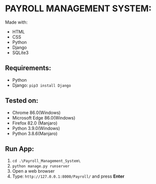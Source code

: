 # PAYROLL MANAGEMENT SYSTEM:

Made with:
<ul>
    <li>HTML</li>
    <li>CSS</li>
    <li>Python</li>
    <li>Django</li>
    <li>SQLite3</li>
</ul>

## Requirements:

<ul>
    <li>Python</li>
    <li>Django: <code>pip3 install Django</code></li>
</ul>

## Tested on:
<ul>
    <li>Chrome 86.0(Windows)</li>
    <li>Microsoft Edge 86.0(Windows)</li>
    <li>Firefox 82.0 (Manjaro)</li>
    <li>Python 3.9.0(Windows)</li>
    <li>Python 3.8.6(Manjaro)</li>
</ul>

## Run App:

<ol>
    <li> <code>cd .\Payroll_Management_System\ </code></li>
    <li> <code>python manage.py runserver</code></li>
    <li> Open a web browser</li>
    <li> Type: <code>http://127.0.0.1:8000/Payroll/</code> and press <b>Enter</b></li>
</ol>

